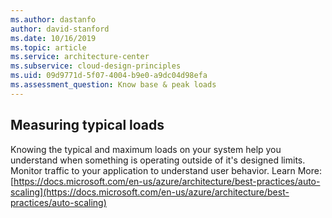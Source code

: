 ```yaml
---
ms.author: dastanfo
author: david-stanford
ms.date: 10/16/2019
ms.topic: article
ms.service: architecture-center
ms.subservice: cloud-design-principles
ms.uid: 09d9771d-5f07-4004-b9e0-a9dc04d98efa
ms.assessment_question: Know base & peak loads
---
```

## Measuring typical loads

Knowing the typical and maximum loads on your system help you understand when something is operating outside of it's designed limits.  Monitor traffic to your application to understand user behavior. Learn More: [https://docs.microsoft.com/en-us/azure/architecture/best-practices/auto-scaling](https://docs.microsoft.com/en-us/azure/architecture/best-practices/auto-scaling)
